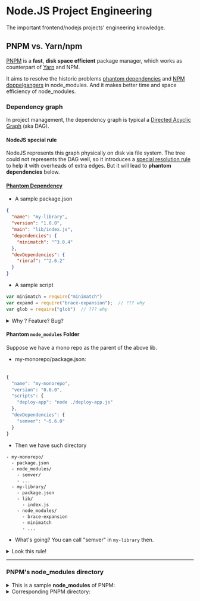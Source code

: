 # Node.JS Project Engineering

The important frontend/nodejs projects' engineering knowledge.

## PNPM vs. Yarn/npm

[PNPM](https://pnpm.io/) is a **fast**, **disk space efficient** package manager, which works as counterpart of [Yarn](https://yarnpkg.com/) and NPM.

It aims to resolve the historic problems [phantom dependencies](https://rushjs.io/pages/advanced/phantom_deps/) and [NPM doppelgangers](https://rushjs.io/pages/advanced/npm_doppelgangers/) in node_modules. And it makes better time and space efficiency of node_modules.


### Dependency graph

In project management, the dependency graph is typical a [Directed Acyclic Graph](https://en.wikipedia.org/wiki/Directed_acyclic_graph) (aka DAG).

#### NodeJS special rule

NodeJS represents this graph physically on disk via file system. The tree could not represents the DAG well, so it introduces a [special resolution rule](https://nodejs.org/api/modules.html#modules_all_together) to help it with overheads of extra edges. But it will lead to **phantom dependencies** below.


#### [Phantom Dependency](https://rushjs.io/pages/advanced/phantom_deps/)
- A sample package.json
```json
{
  "name": "my-library",
  "version": "1.0.0",
  "main": "lib/index.js",
  "dependencies": {
    "minimatch": "^3.0.4"
  },
  "devDependencies": {
    "rimraf": "^2.6.2"
  }
}
```

- A sample script
```js
var minimatch = require("minimatch")
var expand = require("brace-expansion");  // ??? why
var glob = require("glob")  // ??? why
```

<details>
  <summary>Why ? Feature? Bug? </summary>

- `brace-expansion` and `glob` are dependencies of `rimraf`
- NPM has flattened their folders to be under my-library/node_modules 
  
  <details>
    <summary>Node flat mode since V3</summary>
  <img src="../assets/node_flat_mode.jpeg" />
  </details>


- Thus, it could be found by the NodeJS rule for "require".
  
These are **PHANTOM DEPENDENCIES**
  
  <details>
    <summary>So, impacts? </summary>

- Incompatible versions
  Your version of `glob` is not decided by your project, but by 3rd party `rimraf`.
  Upgrade lockfile could make you in trouble.
- Missing dependencies
  `rimraf` is a dev dependency, but `brace-expansion` is defined. 
  It could work in dev environment, but for production, it is missing in node_modules.

  </details>
</details>


#### Phantom `node_modules` Folder

Suppose we have a mono repo as the parent of the above lib.

- my-monorepo/package.json:
```js

{
  "name": "my-monorepo",
  "version": "0.0.0",
  "scripts": {
    "deploy-app": "node ./deploy-app.js"
  },
  "devDependencies": {
    "semver": "~5.6.0"
  }
}
```

- Then we have such directory
```
- my-monorepo/
  - package.json
  - node_modules/
    - semver/
    - ...
  - my-library/
    - package.json
    - lib/
      - index.js
    - node_modules/
      - brace-expansion
      - minimatch
      - ...
```

- What's going?
  You can call "semver" in `my-library` then.


<details>
  <summary>Look this rule!</summary>
<br/>
  
[NodeJS's rule](https://nodejs.org/api/modules.html#loading-from-node_modules-folders)

If the module identifier passed to `require()` is not a core module, and does not begin with `'/'`, `'../'`, or `'./'`, then Node.js starts at the parent directory of the current module, and adds `/node_modules`, and attempts to load the module from that location. Node.js will not append node_modules to a path already ending in node_modules.

If it is not found there, then it moves to the parent directory, and so on, until the root of the file system is reached.

For example, if the file at `'/home/ry/projects/foo.js'` called `require('bar.js')`, then Node.js would look in the following locations, in this order:

- /home/ry/projects/node_modules/bar.js
- /home/ry/node_modules/bar.js
- /home/node_modules/bar.js
- /node_modules/bar.js
    
> It can sometimes find node_modules folders that aren’t even under your Git working directory!
    
</details>


---

### PNPM's node_modules directory

<details>
  <summary>This is a sample <b>node_modules</b> of PNPM: </summary>
  <img src="../assets/npm_sample.jpeg" />
</details>

<details>
  <summary>Corresponding PNPM directory: </summary>
  <img src="../assets/pnpm_sample.jpeg" />
</details>



